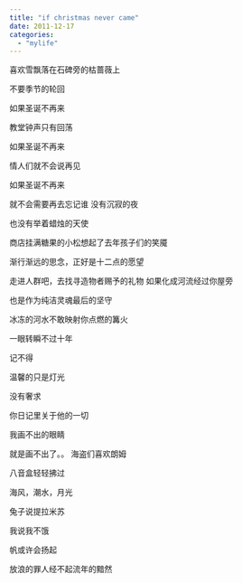 ```yaml
---
title: "if christmas never came"
date: 2011-12-17
categories: 
  - "mylife"
---
```


喜欢雪飘落在石碑旁的枯蔷薇上­

不要季节的轮回­

如果圣诞不再来­

教堂钟声只有回荡­

如果圣诞不再来­

情人们就不会说再见­

如果圣诞不再来­

就不会需要再去忘记谁­ 没有沉寂的夜­

也没有举着蜡烛的天使­

商店挂满糖果的小松想起了去年孩子们的笑魇­

渐行渐远的思念，正好是十二点的愿望­

走进人群吧，去找寻造物者赐予的礼物­ 如果化成河流经过你屋旁­

也是作为纯洁灵魂最后的坚守­

冰冻的河水不敢映射你点燃的篝火­

一眼转瞬不过十年­

记不得­

温馨的只是灯光­

没有奢求­

你日记里关于他的一切­

我画不出的眼睛­

就是画不出了。。­ 海盗们喜欢朗姆­

八音盒轻轻拂过­

海风，潮水，月光­

兔子说提拉米苏­

我说我不饿­

帆或许会扬起­

放浪的罪人经不起流年的黯然­
